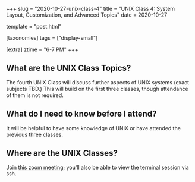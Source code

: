 +++
slug = "2020-10-27-unix-class-4"
title = "UNIX Class 4: System Layout, Customization, and Advanced Topics"
date = 2020-10-27

template = "post.html"

[taxonomies]
tags = ["display-small"]

[extra]
ztime = "6-7 PM"
+++

<!-- more -->

## What are the UNIX Class Topics?

The fourth UNIX Class will discuss further aspects of UNIX systems (exact subjects TBD.) This will build on the first three classes, though attendance of them is not required.

## What do I need to know before I attend?

It will be helpful to have some knowledge of UNIX or have attended the previous three classes.

## Where are the UNIX Classes?
Join [this zoom meeting](https://umn.zoom.us/j/93668203993?pwd=emoxd2pHVGFrd2lETVZFcjc1R3VvZz09); you'll also be able to view the terminal session via ssh.
